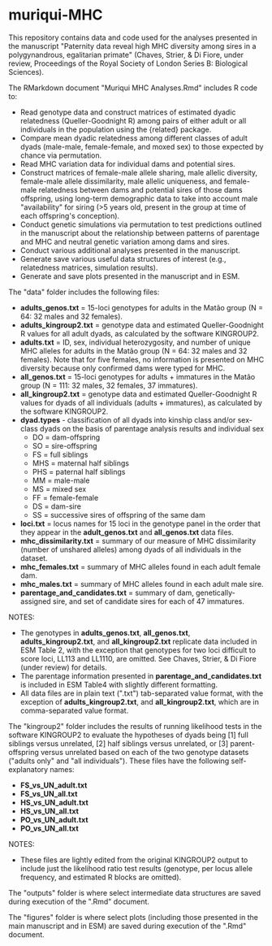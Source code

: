 # muriqui-MHC

This repository contains data and code used for the analyses presented in the manuscript "Paternity data reveal high MHC diversity among sires in a polygynandrous, egalitarian primate" (Chaves, Strier, & Di Fiore, under review, Proceedings of the Royal Society of London Series B: Biological Sciences).

The RMarkdown document "Muriqui MHC Analyses.Rmd" includes R code to:
- Read genotype data and construct matrices of estimated dyadic relatedness (Queller-Goodnight R) among pairs of either adult or all individuals in the population using the {related} package.
- Compare mean dyadic relatedness among different classes of adult dyads (male-male, female-female, and moxed sex) to those expected by chance via permutation.
- Read MHC variation data for individual dams and potential sires.
- Construct matrices of female-male allele sharing, male allelic diversity, female-male allele dissimilarity, male allelic uniqueness, and female- male relatedness between dams and potential sires of those dams offspring, using long-term demographic data to take into account male "availability" for siring (>5 years old, present in the group at time of each offspring's conception).
- Conduct genetic simulations via permutation to test predictions outlined in the manuscript about the relationship between patterns of parentage and MHC and neutral genetic variation among dams and sires.
- Conduct various additional analyses presented in the manuscript.
- Generate save various useful data structures of interest (e.g., relatedness matrices, simulation results).
- Generate and save plots presented in the manuscript and in ESM.

The "data" folder includes the following files:
- **adults_genos.txt** = 15-loci genotypes for adults in the Matão group (N = 64: 32 males and 32 females).
- **adults_kingroup2.txt** = genotype data and estimated Queller-Goodnight R values for all adult dyads, as calculated by the software KINGROUP2.
- **adults.txt** = ID, sex, individual heterozygosity, and number of unique MHC alleles for adults in the Matão group (N = 64: 32 males and 32 females). Note that for five females, no information is presented on MHC diversity because only confirmed dams were typed for MHC.
- **all_genos.txt** = 15-loci genotypes for adults + immatures in the Matão group (N = 111: 32 males, 32 females, 37 immatures).
- **all_kingroup2.txt** = genotype data and estimated Queller-Goodnight R values for dyads of all individuals (adults + immatures), as calculated by the software KINGROUP2.
- **dyad.types** - classification of all dyads into kinship class and/or sex-class dyads on the basis of parentage analysis results and individual sex
  - DO = dam-offspring
  - SO = sire-offspring
  - FS = full siblings
  - MHS = maternal half siblings
  - PHS = paternal half siblings
  - MM = male-male
  - MS = mixed sex
  - FF = female-female
  - DS = dam-sire
  - SS = successive sires of offspring of the same dam
- **loci.txt** = locus names for 15 loci in the genotype panel in the order that they appear in the **adult_genos.txt** and **all_genos.txt** data files.
- **mhc_dissimilarity.txt** = summary of our measure of MHC dissimilarity (number of unshared alleles) among dyads of all individuals in the dataset.
- **mhc_females.txt** = summary of MHC alleles found in each adult female dam.
- **mhc_males.txt** = summary of MHC alleles found in each adult male sire.
- **parentage_and_candidates.txt** = summary of dam, genetically-assigned sire, and set of candidate sires for each of 47 immatures.

NOTES:
- The genotypes in **adults_genos.txt**, **all_genos.txt**, **adults_kingroup2.txt**, and **all_kingroup2.txt** replicate data included in ESM Table 2, with the exception that genotypes for two loci difficult to score loci, LL113 and LL1110, are omitted. See Chaves, Strier, & Di Fiore (under review) for details.
- The parentage information presented in **parentage_and_candidates.txt** is included in ESM Table4 with slightly different formatting.
- All data files are in plain text (".txt") tab-separated value format, with the exception of **adults_kingroup2.txt**, and **all_kingroup2.txt**, which are in comma-separated value format.

The "kingroup2" folder includes the results of running likelihood tests in the software KINGROUP2 to evaluate the hypotheses of dyads being [1] full siblings versus unrelated, [2] half siblings versus unrelated, or [3] parent-offspring versus unrelated based on each of the two genotype datasets ("adults only" and "all individuals"). These files have the following self-explanatory names:
- **FS_vs_UN_adult.txt**
- **FS_vs_UN_all.txt**
- **HS_vs_UN_adult.txt**
- **HS_vs_UN_all.txt**
- **PO_vs_UN_adult.txt**
- **PO_vs_UN_all.txt**

NOTES:
- These files are lightly edited from the original KINGROUP2 output to include just the likelihood ratio test results (genotype, per locus allele frequency, and estimated R blocks are omitted).

The "outputs" folder is where select intermediate data structures are saved during execution of the ".Rmd" document.

The "figures" folder is where select plots (including those presented in the main manuscript and in ESM) are saved during execution of the ".Rmd" document.
